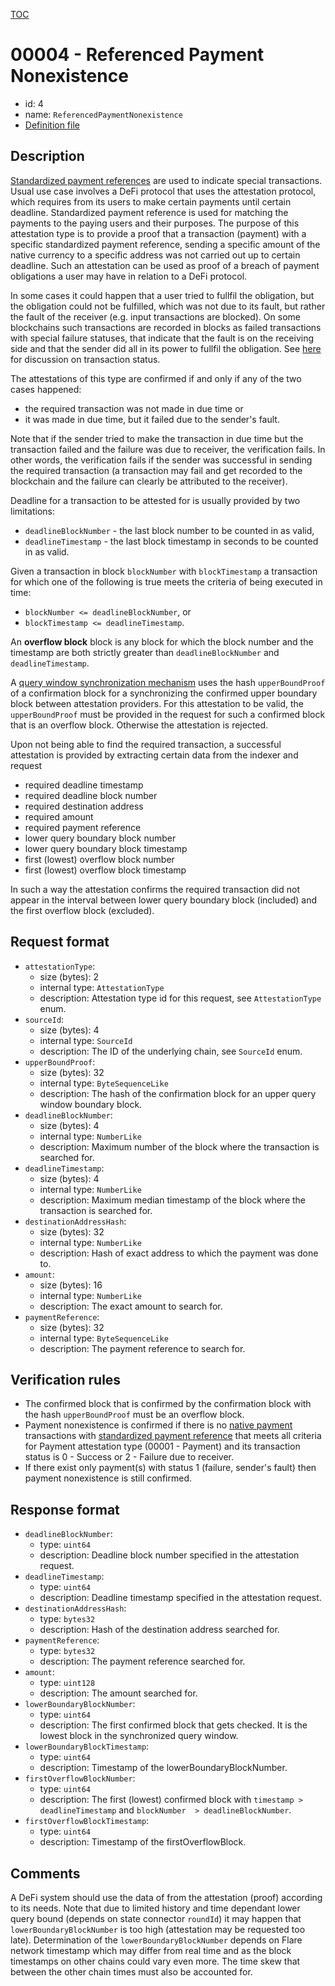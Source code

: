 [TOC](../README.md)

# 00004 - Referenced Payment Nonexistence

- id: 4
- name: `ReferencedPaymentNonexistence`  
- [Definition file](../../lib/verification/attestation-types/t-00004-referenced-payment-nonexistence.ts)

## Description

[Standardized payment references](https://github.com/flare-foundation/multi-chain-client/blob/main/docs/definitions/payment-reference.md) are used to indicate special transactions. Usual use case involves a DeFi protocol that uses the attestation protocol, which requires from its users to make certain payments until certain deadline. Standardized payment reference is used for matching the payments to the paying users and their purposes. The purpose of this attestation type is to provide a proof that a transaction (payment) with a specific standardized payment reference, sending a specific amount of the native currency to a specific address was not carried out up to certain deadline. Such an attestation can be used as proof of a breach of payment obligations a user may have in relation to a DeFi protocol.

In some cases it could happen that a user tried to fullfil the obligation, but the obligation could not be fulfilled, which was not due to its fault, but rather the fault of the receiver (e.g. input transactions are blocked). On some blockchains such transactions are recorded in blocks as failed transactions with special failure statuses, that indicate that the fault is on the receiving side and that the sender did all in its power to fullfil the obligation. See [here](https://github.com/flare-foundation/multi-chain-client/blob/main/docs/definitions/transaction-status.md) for discussion on transaction status.

The attestations of this type are confirmed if and only if any of the two cases happened:
- the required transaction was not made in due time or 
- it was made in due time, but it failed due to the sender's fault.

Note that if the sender tried to make the transaction in due time but the transaction failed and the failure was due to receiver, the verification fails. In other words, the verification fails if the sender was successful in sending the required transaction (a transaction may fail and get recorded to the blockchain and the failure can clearly be attributed to the receiver).


Deadline for a transaction to be attested for is usually provided by two limitations:
- `deadlineBlockNumber` - the last block number to be counted in as valid,
- `deadlineTimestamp` - the last block timestamp in seconds to be counted in as valid.

Given a transaction in block `blockNumber` with `blockTimestamp` a transaction for which one of the following is true meets the criteria of being executed in time:
- `blockNumber <= deadlineBlockNumber`, or
- `blockTimestamp <= deadlineTimestamp`.

An **overflow block** block is any block for which the block number and the timestamp are both strictly greater than `deadlineBlockNumber` and `deadlineTimestamp`. 

A [query window synchronization mechanism](../indexing/synchronized-query-window.md) uses the hash `upperBoundProof` of a confirmation block for a synchronizing the confirmed upper boundary block between attestation providers. For this attestation to be valid, the `upperBoundProof` must be provided in the request for such a confirmed block that is an overflow block. Otherwise the attestation is rejected.


Upon not being able to find the required transaction, a successful attestation is provided by extracting certain data from the indexer and request
- required deadline timestamp
- required deadline block number
- required destination address
- required amount
- required payment reference
- lower query boundary block number
- lower query boundary block timestamp
- first (lowest) overflow block number
- first (lowest) overflow block timestamp

In such a way the attestation confirms the required transaction did not appear in the interval between lower query boundary block (included) and the first overflow block (excluded). 
## Request format

- `attestationType`:
  - size (bytes): 2
  - internal type: `AttestationType`  
  - description: Attestation type id for this request, see `AttestationType` enum.
- `sourceId`:
  - size (bytes): 4
  - internal type: `SourceId`
  - description: The ID of the underlying chain, see `SourceId` enum.
- `upperBoundProof`:
  - size (bytes): 32
  - internal type: `ByteSequenceLike`
  - description: The hash of the confirmation block for an upper query window boundary block.
- `deadlineBlockNumber`:
  - size (bytes): 4
  - internal type: `NumberLike`
  - description: Maximum number of the block where the transaction is searched for.
- `deadlineTimestamp`:
  - size (bytes): 4
  - internal type: `NumberLike`
  - description: Maximum median timestamp of the block where the transaction is searched for.
- `destinationAddressHash`:
  - size (bytes): 32
  - internal type: `NumberLike`
  - description: Hash of exact address to which the payment was done to.
- `amount`:
  - size (bytes): 16
  - internal type: `NumberLike`
  - description: The exact amount to search for.
- `paymentReference`:
  - size (bytes): 32
  - internal type: `ByteSequenceLike`
  - description: The payment reference to search for.


## Verification rules

- The confirmed block that is confirmed by the confirmation block with the hash `upperBoundProof` must be an overflow block.
- Payment nonexistence is confirmed if there is no [native payment](https://github.com/flare-foundation/multi-chain-client/blob/main/docs/definitions/native-payment.md) transactions with [standardized payment reference](https://github.com/flare-foundation/multi-chain-client/blob/main/docs/definitions/payment-reference.md) that meets all criteria for Payment attestation type (00001 - Payment) and its transaction status is 0 - Success or 2 - Failure due to receiver. 
- If there exist only payment(s) with status 1 (failure, sender's fault) then payment nonexistence is still confirmed.

## Response format

- `deadlineBlockNumber`:
  - type: `uint64`
  - description: Deadline block number specified in the attestation request.
- `deadlineTimestamp`:
  - type: `uint64`
  - description: Deadline timestamp specified in the attestation request.
- `destinationAddressHash`:
  - type: `bytes32`
  - description: Hash of the destination address searched for.
- `paymentReference`:
  - type: `bytes32`
  - description: The payment reference searched for.
- `amount`:
  - type: `uint128`
  - description: The amount searched for.
- `lowerBoundaryBlockNumber`:
  - type: `uint64`
  - description: The first confirmed block that gets checked. It is the lowest block in the synchronized query window.  
- `lowerBoundaryBlockTimestamp`:
  - type: `uint64`
  - description: Timestamp of the lowerBoundaryBlockNumber.
- `firstOverflowBlockNumber`:
  - type: `uint64`
  - description: The first (lowest) confirmed block with `timestamp > deadlineTimestamp` and `blockNumber  > deadlineBlockNumber`. 
- `firstOverflowBlockTimestamp`:
  - type: `uint64`
  - description: Timestamp of the firstOverflowBlock.


## Comments

A DeFi system should use the data of from the attestation (proof) according to its needs. Note that due to limited history and time dependant lower query bound (depends on state connector `roundId`) it may happen that `lowerBoundaryBlockNumber` is too high (attestation may be requested too late). Determination of the `lowerBoundaryBlockNumber` depends on Flare network timestamp which may differ from real time and as the block timestamps on other chains could vary even more. The time skew that between the other chain times must also be accounted for.

